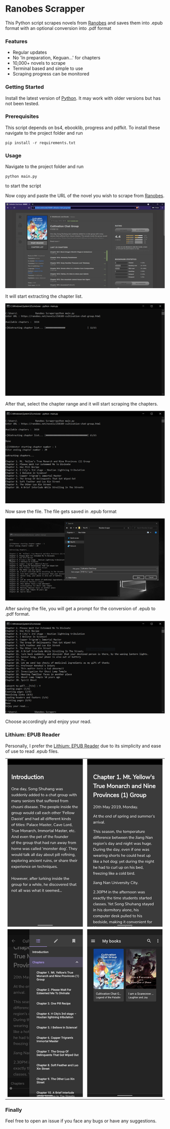 # Ranobes Scrapper

This Python script scrapes novels from [Ranobes](https://ranobes.net/) and saves them into .epub format with an optional conversion into .pdf format

### Features

- Regular updates
- No 'In preparation, Keguan...' for chapters
- 10,000+ novels to scrape
- Terminal based and simple to use
- Scraping progress can be monitored

### Getting Started

Install the latest version of [Python](https://www.python.org/). It may work with older versions but has not been tested.

### Prerequisites

This script depends on bs4, ebooklib, progress and pdfkit. To install these navigate to the project folder and run

```
pip install -r requirements.txt
```

### Usage

Navigate to the project folder and run

```
python main.py
```
to start the script

Now copy and paste the URL of the novel you wish to scrape from [Ranobes](https://ranobes.net/).

<img src = "images/Demo/novel_webpage.png" alt = "novel_webpage">


It will start extracting the chapter list.

<img src = "images/Demo/extract_index.png" alt = "extract_index">


After that, select the chapter range and it will start scraping the chapters.

<img src = "images/Demo/chapter_range.png" alt = "chapter_range">


Now save the file. The file gets saved in .epub format

<img src = "images/Demo/save_file.png" alt = "save_file">


After saving the file, you will get a prompt for the conversion of .epub to .pdf format.

<img src = "images/Demo/convert_pdf.png" alt = "convert_pdf">


Choose accordingly and enjoy your read.

### Lithium: EPUB Reader

Personally, I prefer the [Lithium: EPUB Reader](https://play.google.com/store/apps/details?id=com.faultexception.reader) due to its simplicity and ease of use to read .epub files.

<table>
    <tr>
        <td><img src = "images/Lithium/lithium_1.png" height = 50% width = 100% alt = "lithium_1"></td>
        <td><img src = "images/Lithium/lithium_2.png" height = 50% width = 100% alt = "lithium_2"></td>
    </tr>
    <tr>
        <td><img src = "images/Lithium/lithium_3.png" height = 10% width = 100% alt = "lithium_3"></td>
        <td><img src = "images/Lithium/lithium_4.png" height = 10% width = 100% alt = "lithium_4"></td>
    </tr>
</table>

### Finally

Feel free to open an issue if you face any bugs or have any suggestions.
